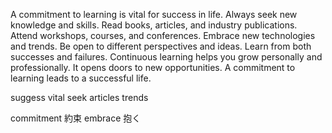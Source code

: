 A commitment to learning is vital for success in life. Always seek new knowledge and skills. Read books, articles, and industry publications. Attend workshops, courses, and conferences. Embrace new technologies and trends. Be open to different perspectives and ideas. Learn from both successes and failures. Continuous learning helps you grow personally and professionally. It opens doors to new opportunities. A commitment to learning leads to a successful life.



suggess
vital
seek
articles
trends


 commitment  約束
 embrace  抱く
